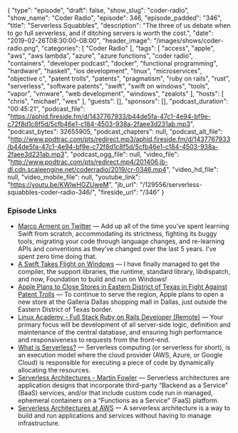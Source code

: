 {
  "type": "episode",
  "draft": false,
  "show_slug": "coder-radio",
  "show_name": "Coder Radio",
  "episode": 346,
  "episode_padded": "346",
  "title": "Serverless Squabbles",
  "description": "The three of us debate when to go full serverless, and if ditching servers is worth the cost.",
  "date": "2019-02-26T08:30:00-08:00",
  "header_image": "/images/shows/coder-radio.png",
  "categories": [
    "Coder Radio"
  ],
  "tags": [
    "access",
    "apple",
    "aws",
    "aws lambda",
    "azure",
    "azure functions",
    "coder radio",
    "containers",
    "developer podcast",
    "docker",
    "functional programming",
    "hardware",
    "haskell",
    "ios development",
    "linux",
    "microservices",
    "objective c",
    "patent trolls",
    "patents",
    "pragmatism",
    "ruby on rails",
    "rust",
    "serverless",
    "software patents",
    "swift",
    "swift on windows",
    "tools",
    "vapor",
    "vmware",
    "web development",
    "windows",
    "zealots"
  ],
  "hosts": [
    "chris",
    "michael",
    "wes"
  ],
  "guests": [],
  "sponsors": [],
  "podcast_duration": "00:45:21",
  "podcast_file": "https://aphid.fireside.fm/d/1437767933/b44de5fa-47c1-4e94-bf9e-c72f8d1c8f5d/5cfb46e1-c184-4503-938a-2faee3d231ab.mp3",
  "podcast_bytes": 32655905,
  "podcast_chapters": null,
  "podcast_alt_file": "http://www.podtrac.com/pts/redirect.mp3/aphid.fireside.fm/d/1437767933/b44de5fa-47c1-4e94-bf9e-c72f8d1c8f5d/5cfb46e1-c184-4503-938a-2faee3d231ab.mp3",
  "podcast_ogg_file": null,
  "video_file": "http://www.podtrac.com/pts/redirect.mp4/201406.jb-dl.cdn.scaleengine.net/coderradio/2019/cr-0346.mp4",
  "video_hd_file": null,
  "video_mobile_file": null,
  "youtube_link": "https://youtu.be/KWlwHGZUweM",
  "jb_url": "/129556/serverless-squabbles-coder-radio-346/",
  "fireside_url": "/346"
}


### Episode Links

  * [Marco Arment on Twitter](https://twitter.com/marcoarment/status/1099406116516253696 "Marco Arment on Twitter") — Add up all of the time you’ve spent learning Swift from scratch, accommodating its strictness, fighting its buggy tools, migrating your code through language changes, and re-learning APIs and conventions as they’ve changed over the last 5 years. I’ve spent zero time doing that.
  * [A Swift Takes Flight on Windows](https://forums.swift.org/t/a-swift-takes-flight/20845 "A Swift Takes Flight on Windows") — I have finally managed to get the compiler, the support libraries, the runtime, standard library, libdispatch, and now, Foundation to build and run on Windows! 
  * [Apple Plans to Close Stores in Eastern District of Texas in Fight Against Patent Trolls](https://www.macrumors.com/2019/02/22/apple-closing-stores-in-eastern-district-texas/ "Apple Plans to Close Stores in Eastern District of Texas in Fight Against Patent Trolls") — To continue to serve the region, Apple plans to open a new store at the Galleria Dallas shopping mall in Dallas, just outside the Eastern District of Texas border.
  * [Linux Academy - Full Stack Ruby on Rails Developer (Remote)](https://jobs.lever.co/linuxacademy/b1b75b6a-a54c-4854-809f-f36ed4f08f28 "Linux Academy - Full Stack Ruby on Rails Developer \(Remote\)") — Your primary focus will be development of all server-side logic, definition and maintenance of the central database, and ensuring high performance and responsiveness to requests from the front-end. 
  * [What is Serverless?](https://serverless-stack.com/chapters/what-is-serverless.html "What is Serverless?") — Serverless computing (or serverless for short), is an execution model where the cloud provider (AWS, Azure, or Google Cloud) is responsible for executing a piece of code by dynamically allocating the resources. 
  * [Serverless Architectures - Martin Fowler](https://martinfowler.com/articles/serverless.html "Serverless Architectures - Martin Fowler") — Serverless architectures are application designs that incorporate third-party “Backend as a Service” (BaaS) services, and/or that include custom code run in managed, ephemeral containers on a “Functions as a Service” (FaaS) platform.
  * [Serverless Architectures at AWS](https://aws.amazon.com/lambda/serverless-architectures-learn-more/ "Serverless Architectures at AWS") — A serverless architecture is a way to build and run applications and services without having to manage infrastructure.


